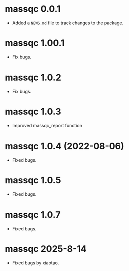 # massqc 0.0.1

* Added a `NEWS.md` file to track changes to the package.

# massqc 1.00.1

* Fix bugs.

# massqc 1.0.2

* Fix bugs.

# massqc 1.0.3

* Improved massqc_report function

# massqc 1.0.4 (2022-08-06)

* Fixed bugs.

# massqc 1.0.5

* Fixed bugs.

# massqc 1.0.7

* Fixed bugs.

# massqc 2025-8-14

* Fixed bugs by xiaotao.
